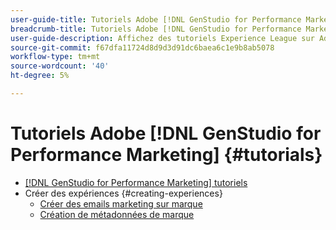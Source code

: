 ```yaml
---
user-guide-title: Tutoriels Adobe [!DNL GenStudio for Performance Marketing]
breadcrumb-title: Tutoriels Adobe [!DNL GenStudio for Performance Marketing]
user-guide-description: Affichez des tutoriels Experience League sur Adobe [!DNL GenStudio for Performance Marketing], une solution de bout en bout pour accélérer et simplifier votre chaîne d’approvisionnement de contenu grâce à l’intelligence artificielle générative et à l’automatisation intelligente.
source-git-commit: f67dfa11724d8d9d3d91dc6baea6c1e9b8ab5078
workflow-type: tm+mt
source-wordcount: '40'
ht-degree: 5%

---
```



# Tutoriels Adobe [!DNL GenStudio for Performance Marketing] {#tutorials}

+ [[!DNL GenStudio for Performance Marketing] tutoriels](overview.md)
+ Créer des expériences {#creating-experiences}
   + [Créer des emails marketing sur marque](./creating-experiences/creating-on-brand-emails.md)
   + [Création de métadonnées de marque](./creating-experiences/creating-on-meta-ads.md)
